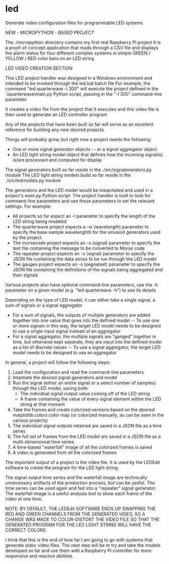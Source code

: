 # led

Generate video configuration files for programmable LED systems

*NEW - MICROPYTHON - BASED PROJECT*

The ./micropython directory contains my first real Raspberry Pi project
It is a proof-of-concept application that reads through a CSV file and displays the alarm status for four different complex systems in simple GREEN / YELLOW / RED color bars on an LED string


*LED VIDEO CREATION SECTION*

This LED project handler was designed in a Windows environment and intended to be invoked through the led.bat batch file
For example, the command "led quarterwave -l 300" will execute the project defined in the .\quarterwave\main.py Python script, passing in the "-l 300"
command-line parameter

It creates a video file from the project that it executes and this video file is then used to generate an LED controller program

Any of the projects that have been built so far will serve as an excellent reference for building any new desired projects

Things will probably grow, but right now a project needs the following:
* One or more signal generator objects -- or a signal aggregator object
* An LED light string model object that defines how the incoming signal(s) is/are processed and computed for display

The signal generators built so far reside in the ./src/signalenerators.py module
The LED light string models build so far reside in the ./src/ledmodels.py module

The generators and the LED model would be instantiated and used in a project's main.py Python script.  The project handler is built to look for command-line
parameters and use those parameters to set the relevant settings.  For example:

* All projects so far expect an -l parameter to specify the length of the LED string being modeled
* The quarterwave project expects a -w (wavelength) parameter to specify the base sample wavelenghth for the sinusoid generators used by the project
* The morsecode project expects an -s (signal) parameter to specify the text file containing the message to be converted to Morse code
* The repeater project expects an -s (signal) parameter to specify the JSON file containing the data series to be run through the LED model
* The gauges project expects an -s (segnalset) parameter to specify the JSON file containing the definitions of the signals being aggregated and their signals

Various projects also have optional command-line parameters, use the -h parameter on a given model (e.g. "led quarterwave -h") to see its details

Depending on the type of LED model, it can either take a single signal, a sum of signals or a signal aggregator
* For a sum of signals, the outputs of multiple generators are added together into one value that goes into the defined model -- To use one or more signals in this way, the target LED model needs to be designed to use a single input signal instead of an aggregator
* For a signal aggregator, the multiple signals are "ganged" together in time, but otherwise kept separate, they are input into the defined model as a list of discrete values -- To use a signal aggregator, the target LED model needs to be designed to use an aggregator

In general, a project will follow the following steps:

1) Load the configuration and read the command-line parameters
2) Intantiate the desired signal generators and model
3) Run the signal (either an entire signal or a select number of samples) through the LED model, saving both:
    * The individual signal output value coming off of the LED string
    * A frame containing the value of every signal element within the LED string at that moment
4) Take the frames and create colorized versions based on the desired matplotlib.colors color map (or colorized manually, as can be seen in the various projects)
5) The individual signal outputs retained are saved in a JSON file as a time series
6) The full set of frames from the LED model are saved in a JSON file as a multi-dimensional time series
7) A time-based "waterfall" image of all the colorized frames is saved
8) A video is generated from all the colorized frames

The important output of a project is the video file.  It is used by the LEDEdit software to create the program for the LED light string.

The signal output time series and the waterfall image are technically unnecessary artifacts of the production process, but can be useful.  The time series can be
used again and fed into a "repeater" signal generator.  The waterfall image is a useful analysis tool to show each frame of the video at one time.

NOTE:  BY DEFAULT, THE LEDEdit SOFTWARE ENDS UP SWAPPING THE RED AND GREEN CHANNELS FROM THE GENERATED VIDEO, SO A CHANGE WAS MADE TO COLOR-DISTORT THE
VIDEO FILE SO THAT THE GENERATED PROGRAM FOR THE LED LIGHT STRING WILL HAVE THE CORRECT COLORS


I think that this is the end of how far I am going to go with systems that generate static video files.  The next step will be to try and take the models developed so far and use them with a Raspberry Pi controller for more responsive and reactive abilities.
